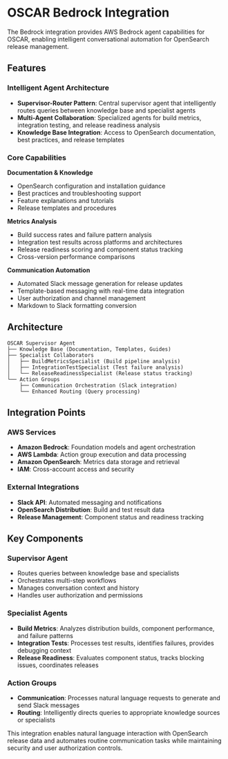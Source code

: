# OSCAR Bedrock Integration

The Bedrock integration provides AWS Bedrock agent capabilities for OSCAR, enabling intelligent conversational automation for OpenSearch release management.

## Features

### Intelligent Agent Architecture
- **Supervisor-Router Pattern**: Central supervisor agent that intelligently routes queries between knowledge base and specialist agents
- **Multi-Agent Collaboration**: Specialized agents for build metrics, integration testing, and release readiness analysis
- **Knowledge Base Integration**: Access to OpenSearch documentation, best practices, and release templates

### Core Capabilities

**Documentation & Knowledge**
- OpenSearch configuration and installation guidance
- Best practices and troubleshooting support
- Feature explanations and tutorials
- Release templates and procedures

**Metrics Analysis**
- Build success rates and failure pattern analysis
- Integration test results across platforms and architectures
- Release readiness scoring and component status tracking
- Cross-version performance comparisons

**Communication Automation**
- Automated Slack message generation for release updates
- Template-based messaging with real-time data integration
- User authorization and channel management
- Markdown to Slack formatting conversion

## Architecture

```
OSCAR Supervisor Agent
├── Knowledge Base (Documentation, Templates, Guides)
├── Specialist Collaborators
│   ├── BuildMetricsSpecialist (Build pipeline analysis)
│   ├── IntegrationTestSpecialist (Test failure analysis)
│   └── ReleaseReadinessSpecialist (Release status tracking)
└── Action Groups
    ├── Communication Orchestration (Slack integration)
    └── Enhanced Routing (Query processing)
```

## Integration Points

### AWS Services
- **Amazon Bedrock**: Foundation models and agent orchestration
- **AWS Lambda**: Action group execution and data processing
- **Amazon OpenSearch**: Metrics data storage and retrieval
- **IAM**: Cross-account access and security

### External Integrations
- **Slack API**: Automated messaging and notifications
- **OpenSearch Distribution**: Build and test result data
- **Release Management**: Component status and readiness tracking

## Key Components

### Supervisor Agent
- Routes queries between knowledge base and specialists
- Orchestrates multi-step workflows
- Manages conversation context and history
- Handles user authorization and permissions

### Specialist Agents
- **Build Metrics**: Analyzes distribution builds, component performance, and failure patterns
- **Integration Tests**: Processes test results, identifies failures, provides debugging context
- **Release Readiness**: Evaluates component status, tracks blocking issues, coordinates releases

### Action Groups
- **Communication**: Processes natural language requests to generate and send Slack messages
- **Routing**: Intelligently directs queries to appropriate knowledge sources or specialists

This integration enables natural language interaction with OpenSearch release data and automates routine communication tasks while maintaining security and user authorization controls.